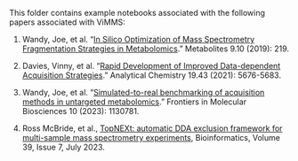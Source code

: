 This folder contains example notebooks associated with the following papers associated with ViMMS:

1. Wandy, Joe, et al. “[In Silico Optimization of Mass Spectrometry Fragmentation Strategies in Metabolomics](https://www.mdpi.com/2218-1989/9/10/219).” Metabolites 9.10 (2019): 219.

2. Davies, Vinny, et al. “[Rapid Development of Improved Data-dependent Acquisition Strategies](https://pubs.acs.org/doi/abs/10.1021/acs.analchem.0c03895).” Analytical Chemistry 19.43 (2021): 5676-5683.

3. Wandy, Joe, et al. “[Simulated-to-real benchmarking of acquisition methods in untargeted metabolomics](https://www.frontiersin.org/articles/10.3389/fmolb.2023.1130781/full).” Frontiers in Molecular Biosciences 10 (2023): 1130781.

4. Ross McBride, et al., [TopNEXt: automatic DDA exclusion framework for multi-sample mass spectrometry experiments](https://academic.oup.com/bioinformatics/article/39/7/btad406/7207825), Bioinformatics, Volume 39, Issue 7, July 2023.
